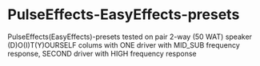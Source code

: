 # PulseEffects-EasyEffects-presets
PulseEffects(EasyEffects)-presets
tested on pair 2-way (50 WAT) speaker (D)O(I)T(Y)OURSELF colums with 
ONE driver with  MID_SUB frequency response, SECOND driver with HIGH frequency response

